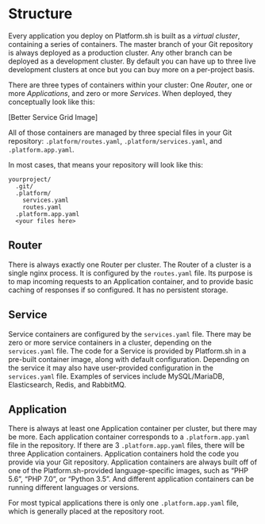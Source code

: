 # Structure

Every application you deploy on Platform.sh is built as a *virtual cluster*, containing a series of containers.  The master branch of your Git repository is always deployed as a production cluster.  Any other branch can be deployed as a development cluster.  By default you can have up to three live development clusters at once but you can buy more on a per-project basis.

There are three types of containers within your cluster: One *Router*, one or more *Applications*, and zero or more *Services*.  When deployed, they conceptually look like this:


[Better Service Grid Image]


All of those containers are managed by three special files in your Git repository: `.platform/routes.yaml`, `.platform/services.yaml`, and `.platform.app.yaml`.

In most cases, that means your repository will look like this:

```
yourproject/
  .git/
  .platform/
    services.yaml
    routes.yaml
  .platform.app.yaml
  <your files here>
```

## Router

There is always exactly one Router per cluster.  The Router of a cluster is a single nginx process.  It is configured by the `routes.yaml` file.  Its purpose is to map incoming requests to an Application container, and to provide basic caching of responses if so configured. It has no persistent storage.

## Service

Service containers are configured by the `services.yaml` file.  There may be zero or more service containers in a cluster, depending on the `services.yaml` file.  The code for a Service is provided by Platform.sh in a pre-built container image, along with default configuration.  Depending on the service it may also have user-provided configuration in the `services.yaml` file.  Examples of services include MySQL/MariaDB, Elasticsearch, Redis, and RabbitMQ.

## Application

There is always at least one Application container per cluster, but there may be more.  Each application container corresponds to a `.platform.app.yaml` file in the repository.  If there are 3 `.platform.app.yaml` files, there will be three Application containers.  Application containers hold the code you provide via your Git repository.  Application containers are always built off of one of the Platform.sh-provided language-specific images, such as “PHP 5.6”, “PHP 7.0”, or “Python 3.5”. And different application containers can be running different languages or versions.

For most typical applications there is only one `.platform.app.yaml` file, which is generally placed at the repository root.
